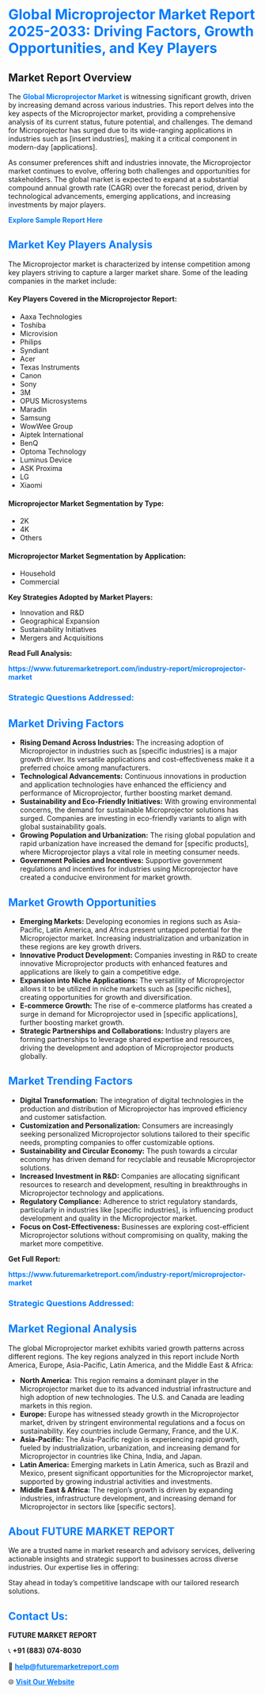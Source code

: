 <h1 style="color: #007BFF;">Global Microprojector Market Report 2025-2033: Driving Factors, Growth Opportunities, and Key Players</h1>

<section id="overview">
<h2>Market Report Overview</h2>
<p>The <a href="https://www.futuremarketreport.com/industry-report/microprojector-market" style="color: #007BFF; text-decoration: none;"><strong>Global Microprojector Market</strong></a> is witnessing significant growth, driven by increasing demand across various industries. This report delves into the key aspects of the Microprojector market, providing a comprehensive analysis of its current status, future potential, and challenges. The demand for Microprojector has surged due to its wide-ranging applications in industries such as [insert industries], making it a critical component in modern-day [applications].</p>
<p>As consumer preferences shift and industries innovate, the Microprojector market continues to evolve, offering both challenges and opportunities for stakeholders. The global market is expected to expand at a substantial compound annual growth rate (CAGR) over the forecast period, driven by technological advancements, emerging applications, and increasing investments by major players.</p>
</section>

<section id="overview">
<p><a href="https://www.futuremarketreport.com/request-sample/reportId=76689" style="color: #007BFF; text-decoration: none;"><strong>Explore Sample Report Here</strong></a></p>
</section>

<section id="key-players">
<h2 style="color: #007BFF;">Market Key Players Analysis</h2>
<p>The Microprojector market is characterized by intense competition among key players striving to capture a larger market share. Some of the leading companies in the market include:</p>
<h4>Key Players Covered in the Microprojector Report:</h4>
<ul><li>Aaxa Technologies</li><li>Toshiba</li><li>Microvision</li><li>Philips</li><li>Syndiant</li><li>Acer</li><li>Texas Instruments</li><li>Canon</li><li>Sony</li><li>3M</li><li>OPUS Microsystems</li><li>Maradin</li><li>Samsung</li><li>WowWee Group</li><li>Aiptek International</li><li>BenQ</li><li>Optoma Technology</li><li>Luminus Device</li><li>ASK Proxima</li><li>LG</li><li>Xiaomi</li></ul>
<h4>Microprojector Market Segmentation by Type:</h4>
<ul><li>2K</li><li>4K</li><li>Others</li></ul>

<h4>Microprojector Market Segmentation by Application:</h4>
<ul><li>Household</li><li>Commercial</li></ul>
<p><strong>Key Strategies Adopted by Market Players:</strong></p>
<ul>
<li>Innovation and R&D</li>
<li>Geographical Expansion</li>
<li>Sustainability Initiatives</li>
<li>Mergers and Acquisitions</li>
</ul>
</section>

<section>
<p><strong>Read Full Analysis: </strong></p><a href="https://www.futuremarketreport.com/industry-report/microprojector-market" style="color: #007BFF; text-decoration: none;"><strong>https://www.futuremarketreport.com/industry-report/microprojector-market</strong></a>
<h3 style="color: #007BFF;">Strategic Questions Addressed:</h3>
</section>

<section id="driving-factors">
<h2 style="color: #007BFF;">Market Driving Factors</h2>
<ul>
<li><strong>Rising Demand Across Industries:</strong> The increasing adoption of Microprojector in industries such as [specific industries] is a major growth driver. Its versatile applications and cost-effectiveness make it a preferred choice among manufacturers.</li>
<li><strong>Technological Advancements:</strong> Continuous innovations in production and application technologies have enhanced the efficiency and performance of Microprojector, further boosting market demand.</li>
<li><strong>Sustainability and Eco-Friendly Initiatives:</strong> With growing environmental concerns, the demand for sustainable Microprojector solutions has surged. Companies are investing in eco-friendly variants to align with global sustainability goals.</li>
<li><strong>Growing Population and Urbanization:</strong> The rising global population and rapid urbanization have increased the demand for [specific products], where Microprojector plays a vital role in meeting consumer needs.</li>
<li><strong>Government Policies and Incentives:</strong> Supportive government regulations and incentives for industries using Microprojector have created a conducive environment for market growth.</li>
</ul>
</section>

<section id="growth-opportunities">
<h2 style="color: #007BFF;">Market Growth Opportunities</h2>
<ul>
<li><strong>Emerging Markets:</strong> Developing economies in regions such as Asia-Pacific, Latin America, and Africa present untapped potential for the Microprojector market. Increasing industrialization and urbanization in these regions are key growth drivers.</li>
<li><strong>Innovative Product Development:</strong> Companies investing in R&D to create innovative Microprojector products with enhanced features and applications are likely to gain a competitive edge.</li>
<li><strong>Expansion into Niche Applications:</strong> The versatility of Microprojector allows it to be utilized in niche markets such as [specific niches], creating opportunities for growth and diversification.</li>
<li><strong>E-commerce Growth:</strong> The rise of e-commerce platforms has created a surge in demand for Microprojector used in [specific applications], further boosting market growth.</li>
<li><strong>Strategic Partnerships and Collaborations:</strong> Industry players are forming partnerships to leverage shared expertise and resources, driving the development and adoption of Microprojector products globally.</li>
</ul>
</section>

<section id="trending-factors">
<h2 style="color: #007BFF;">Market Trending Factors</h2>
<ul>
<li><strong>Digital Transformation:</strong> The integration of digital technologies in the production and distribution of Microprojector has improved efficiency and customer satisfaction.</li>
<li><strong>Customization and Personalization:</strong> Consumers are increasingly seeking personalized Microprojector solutions tailored to their specific needs, prompting companies to offer customizable options.</li>
<li><strong>Sustainability and Circular Economy:</strong> The push towards a circular economy has driven demand for recyclable and reusable Microprojector solutions.</li>
<li><strong>Increased Investment in R&D:</strong> Companies are allocating significant resources to research and development, resulting in breakthroughs in Microprojector technology and applications.</li>
<li><strong>Regulatory Compliance:</strong> Adherence to strict regulatory standards, particularly in industries like [specific industries], is influencing product development and quality in the Microprojector market.</li>
<li><strong>Focus on Cost-Effectiveness:</strong> Businesses are exploring cost-efficient Microprojector solutions without compromising on quality, making the market more competitive.</li>
</ul>
</section>

<section>
<p><strong>Get Full Report: </strong></p><a href="https://www.futuremarketreport.com/industry-report/microprojector-market" style="color: #007BFF; text-decoration: none;"><strong>https://www.futuremarketreport.com/industry-report/microprojector-market</strong></a>
<h3 style="color: #007BFF;">Strategic Questions Addressed:</h3>
</section>


<section id="regional-analysis">
<h2 style="color: #007BFF;">Market Regional Analysis</h2>
<p>The global Microprojector market exhibits varied growth patterns across different regions. The key regions analyzed in this report include North America, Europe, Asia-Pacific, Latin America, and the Middle East & Africa:</p>
<ul>
<li><strong>North America:</strong> This region remains a dominant player in the Microprojector market due to its advanced industrial infrastructure and high adoption of new technologies. The U.S. and Canada are leading markets in this region.</li>
<li><strong>Europe:</strong> Europe has witnessed steady growth in the Microprojector market, driven by stringent environmental regulations and a focus on sustainability. Key countries include Germany, France, and the U.K.</li>
<li><strong>Asia-Pacific:</strong> The Asia-Pacific region is experiencing rapid growth, fueled by industrialization, urbanization, and increasing demand for Microprojector in countries like China, India, and Japan.</li>
<li><strong>Latin America:</strong> Emerging markets in Latin America, such as Brazil and Mexico, present significant opportunities for the Microprojector market, supported by growing industrial activities and investments.</li>
<li><strong>Middle East & Africa:</strong> The region’s growth is driven by expanding industries, infrastructure development, and increasing demand for Microprojector in sectors like [specific sectors].</li>
</ul>
</section>

<footer>
<h2 style="color: #007BFF;">About FUTURE MARKET REPORT</h2>
<p>We are a trusted name in market research and advisory services, delivering actionable insights and strategic support to businesses across diverse industries. Our expertise lies in offering:</p>

<p>Stay ahead in today’s competitive landscape with our tailored research solutions.</p>

<h2 style="color: #007BFF;">Contact Us:</h2>
<p><strong>FUTURE MARKET REPORT</strong></p>
<p>📞 <strong>+91 (883) 074-8030</strong></p>
<p>📧 <strong><a href="mailto:help@futuremarketreport.com" style="color: #007BFF;">help@futuremarketreport.com</a></strong></p>
<p>🌐 <strong><a href="https://www.futuremarketreport.com/" style="color: #007BFF;">Visit Our Website</a></strong></p>
</footer>